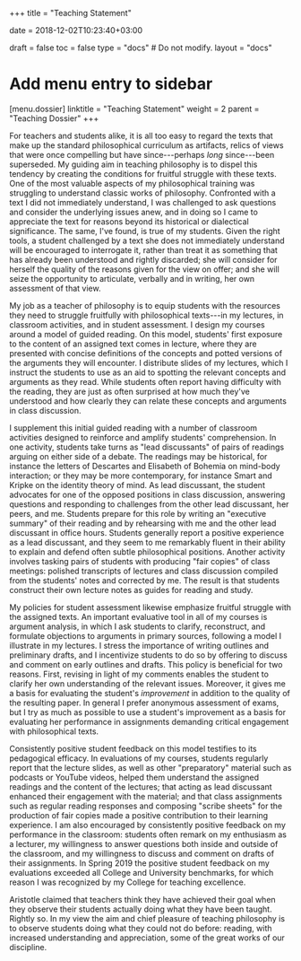 +++
title = "Teaching Statement"

date = 2018-12-02T10:23:40+03:00

draft = false
toc = false
type = "docs"  # Do not modify.
layout = "docs"

# Add menu entry to sidebar
[menu.dossier]
  linktitle = "Teaching Statement"
  weight = 2
  parent = "Teaching Dossier"
+++

For teachers and students alike, it is all too easy to regard the texts
that make up the standard philosophical curriculum as artifacts, relics
of views that were once compelling but have since---perhaps *long*
since---been superseded. My guiding aim in teaching philosophy is to
dispel this tendency by creating the conditions for fruitful struggle
with these texts. One of the most valuable aspects of my philosophical
training was struggling to understand classic works of philosophy.
Confronted with a text I did not immediately understand, I was
challenged to ask questions and consider the underlying issues anew, and
in doing so I came to appreciate the text for reasons beyond its
historical or dialectical significance. The same, I've found, is true of
my students. Given the right tools, a student challenged by a text she
does not immediately understand will be encouraged to interrogate it,
rather than treat it as something that has already been understood and
rightly discarded; she will consider for herself the quality of the
reasons given for the view on offer; and she will seize the opportunity
to articulate, verbally and in writing, her own assessment of that view.

My job as a teacher of philosophy is to equip students with the
resources they need to struggle fruitfully with philosophical texts---in
my lectures, in classroom activities, and in student assessment. I
design my courses around a model of guided reading. On this model,
students' first exposure to the content of an assigned text comes in
lecture, where they are presented with concise definitions of the
concepts and potted versions of the arguments they will encounter. I
distribute slides of my lectures, which I instruct the students to use
as an aid to spotting the relevant concepts and arguments as they read.
While students often report having difficulty with the reading, they are
just as often surprised at how much they've understood and how clearly
they can relate these concepts and arguments in class discussion.

I supplement this initial guided reading with a number of classroom
activities designed to reinforce and amplify students' comprehension. In
one activity, students take turns as "lead discussants" of pairs of
readings arguing on either side of a debate. The readings may be
historical, for instance the letters of Descartes and Elisabeth of
Bohemia on mind-body interaction; or they may be more contemporary, for
instance Smart and Kripke on the identity theory of mind. As lead
discussant, the student advocates for one of the opposed positions in
class discussion, answering questions and responding to challenges from
the other lead discussant, her peers, and me. Students prepare for this
role by writing an "executive summary" of their reading and by
rehearsing with me and the other lead discussant in office hours.
Students generally report a positive experience as a lead discussant,
and they seem to me remarkably fluent in their ability to explain and
defend often subtle philosophical positions. Another activity involves
tasking pairs of students with producing "fair copies" of class
meetings: polished transcripts of lectures and class discussion compiled
from the students' notes and corrected by me. The result is that
students construct their own lecture notes as guides for reading and
study.

My policies for student assessment likewise emphasize fruitful struggle
with the assigned texts. An important evaluative tool in all of my
courses is argument analysis, in which I ask students to clarify,
reconstruct, and formulate objections to arguments in primary sources,
following a model I illustrate in my lectures. I stress the importance
of writing outlines and preliminary drafts, and I incentivize students
to do so by offering to discuss and comment on early outlines and
drafts. This policy is beneficial for two reasons. First, revising in
light of my comments enables the student to clarify her own
understanding of the relevant issues. Moreover, it gives me a basis for
evaluating the student's *improvement* in addition to the quality of the
resulting paper. In general I prefer anonymous assessment of exams, but
I try as much as possible to use a student's improvement as a basis for
evaluating her performance in assignments demanding critical engagement
with philosophical texts.

Consistently positive student feedback on this model testifies to its
pedagogical efficacy. In evaluations of my courses, students regularly
report that the lecture slides, as well as other "preparatory"
material such as podcasts or YouTube videos, helped them understand the
assigned readings and the content of the lectures; that acting as lead
discussant enhanced their engagement with the material; and that class
assignments such as regular reading responses and composing "scribe
sheets" for the production of fair copies made a positive contribution
to their learning experience. I am also encouraged by consistently
positive feedback on my performance in the classroom: students often
remark on my enthusiasm as a lecturer, my willingness to answer
questions both inside and outside of the classroom, and my willingness
to discuss and comment on drafts of their assignments. In Spring 2019
the positive student feedback on my evaluations exceeded all College and
University benchmarks, for which reason I was recognized by my College
for teaching excellence.

Aristotle claimed that teachers think they have achieved their goal when
they observe their students actually doing what they have been taught.
Rightly so. In my view the aim and chief pleasure of teaching philosophy
is to observe students doing what they could not do before: reading,
with increased understanding and appreciation, some of the great works
of our discipline.
